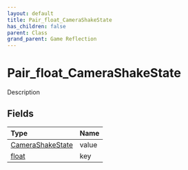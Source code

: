 ```yaml
---
layout: default
title: Pair_float_CameraShakeState
has_children: false
parent: Class
grand_parent: Game Reflection
---
```

# Pair_float_CameraShakeState
Description 

## Fields

| Type | Name |
|:-------------|:--------------|
| [CameraShakeState](/docs/game-reflection/classes/camera_shake_state) | value |
| [float](/docs/game-reflection/components/float) | key |


